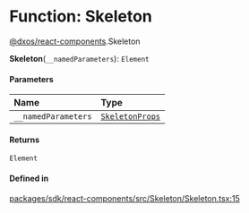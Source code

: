 # Function: Skeleton

[@dxos/react-components](../modules/dxos_react_components.md).Skeleton

**Skeleton**(`__namedParameters`): `Element`

#### Parameters

| Name | Type |
| :------ | :------ |
| `__namedParameters` | [`SkeletonProps`](../interfaces/dxos_react_components.SkeletonProps.md) |

#### Returns

`Element`

#### Defined in

[packages/sdk/react-components/src/Skeleton/Skeleton.tsx:15](https://github.com/dxos/dxos/blob/main/packages/sdk/react-components/src/Skeleton/Skeleton.tsx#L15)
